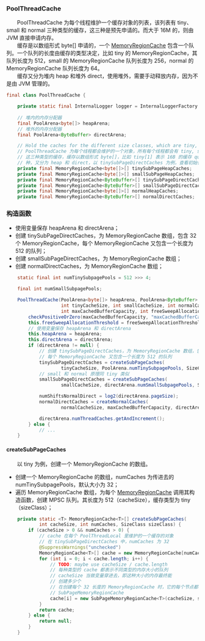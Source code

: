 ### PoolThreadCache
　　PoolThreadCache 为每个线程维护一个缓存对象的列表，该列表有 tiny、small 和 normal 三种类型的缓存，这三种是预先申请的。而大于 16M 的，则由 JVM 直接申请内存。<br />
　　缓存是以数组形式 byte[] 申请的，一个 [MemoryRegionCache]() 包含一个队列。一个队列的长度由缓存的类型决定，比如 tiny 的 MemoryRegionCache，其队列长度为 512，small 的 MemoryRegionCache 队列长度为 256，normal 的 MemoryRegionCache 队列长度为 64。<br />
　　缓存又分为堆内 heap 和堆外 direct，使用堆外，需要手动释放内存，因为不是由 JVM 管理的。

```java
final class PoolThreadCache {

    private static final InternalLogger logger = InternalLoggerFactory.getInstance(PoolThreadCache.class);
    
    // 堆内的内存分配器
    final PoolArena<byte[]> heapArena;
    // 堆外的内存分配器
    final PoolArena<ByteBuffer> directArena;

    // Hold the caches for the different size classes, which are tiny, small and normal.
    // PoolThreadCache 为每个线程都会维护的一个对象，所有每个线程都会有 tiny, small 和 normal
    // 这三种类型的缓存，缓存以数组形式 byte[]，比如 tiny[1] 表示 16B 的缓存 queue，这里有 6
    // 种，又分为 heap 和 direct，以 tinySubPageDirectCaches 为例，查看初始化的地方
    private final MemoryRegionCache<byte[]>[] tinySubPageHeapCaches;
    private final MemoryRegionCache<byte[]>[] smallSubPageHeapCaches;
    private final MemoryRegionCache<ByteBuffer>[] tinySubPageDirectCaches;
    private final MemoryRegionCache<ByteBuffer>[] smallSubPageDirectCaches;
    private final MemoryRegionCache<byte[]>[] normalHeapCaches;
    private final MemoryRegionCache<ByteBuffer>[] normalDirectCaches;
```


### 构造函数

- 使用变量保存 heapArena 和 directArena；
- 创建 tinySubPageDirectCaches，为 MemoryRegionCache 数组，包含 32 个 MemoryRegionCache，每个 MemoryRegionCache 又包含一个长度为 512 的队列；
- 创建 smallSubPageDirectCaches，为 MemoryRegionCache 数组；
- 创建 normalDirectCaches，为 MemoryRegionCache 数组；

```java
    static final int numTinySubpagePools = 512 >>> 4;

    final int numSmallSubpagePools;

    PoolThreadCache(PoolArena<byte[]> heapArena, PoolArena<ByteBuffer> directArena,
                    int tinyCacheSize, int smallCacheSize, int normalCacheSize,
                    int maxCachedBufferCapacity, int freeSweepAllocationThreshold) {
        checkPositiveOrZero(maxCachedBufferCapacity, "maxCachedBufferCapacity");
        this.freeSweepAllocationThreshold = freeSweepAllocationThreshold;
        // 使用变量保存 heapArena 和 directArena
        this.heapArena = heapArena;
        this.directArena = directArena;
        if (directArena != null) {
            // 创建 tinySubPageDirectCaches，为 MemoryRegionCache 数组，包含 32 个 MemoryRegionCache，
            // 每个 MemoryRegionCache 又包含一个长度为 512 的队列
            tinySubPageDirectCaches = createSubPageCaches(
                    tinyCacheSize, PoolArena.numTinySubpagePools, SizeClass.Tiny);
            // small 和 normal 原理同 tiny 类似
            smallSubPageDirectCaches = createSubPageCaches(
                    smallCacheSize, directArena.numSmallSubpagePools, SizeClass.Small);

            numShiftsNormalDirect = log2(directArena.pageSize);
            normalDirectCaches = createNormalCaches(
                    normalCacheSize, maxCachedBufferCapacity, directArena);

            directArena.numThreadCaches.getAndIncrement();
        } else {
            // ...
    }
```

#### createSubPageCaches
　　以 tiny 为例，创建一个 MemoryRegionCache 的数组。

- 创建一个 MemoryRegionCache 的数组，numCaches 为传进去的 numTinySubpagePools，默认大小为 32；
- 遍历 MemoryRegionCache 数组，为每个 [MemoryRegionCache]() 调用其构造函数，创建 MPSC 队列。其长度为 512（cacheSize），缓存类型为 tiny（sizeClass）；

```java
    private static <T> MemoryRegionCache<T>[] createSubPageCaches(
            int cacheSize, int numCaches, SizeClass sizeClass) {
        if (cacheSize > 0 && numCaches > 0) {
            // cache 在每个 PoolThreadLocal 里维护的一个缓存的对象
            // 在 tinySubPageDirectCaches 中，numCaches 为 32
            @SuppressWarnings("unchecked")
            MemoryRegionCache<T>[] cache = new MemoryRegionCache[numCaches];
            for (int i = 0; i < cache.length; i++) {
                // TODO: maybe use cacheSize / cache.length
                // 每种类型的 cache 都表示不同类型的内存大小的队列
                // cacheSize 当做变量穿进去，即这种大小的内存最终能
                // 创建多少个
                // 在创建每个 32 长度的 MemoryRegionCache 时，它的每个节点都会继续调用
                // SubPageMemoryRegionCache
                cache[i] = new SubPageMemoryRegionCache<T>(cacheSize, sizeClass);
            }
            return cache;
        } else {
            return null;
        }
    }
```
